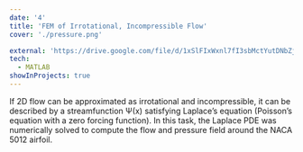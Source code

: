 ```yaml
---
date: '4'
title: 'FEM of Irrotational, Incompressible Flow'
cover: './pressure.png'

external: 'https://drive.google.com/file/d/1xSlFIxWxnl7fI3sbMctYutDNbZjBh_F8/view?usp=sharing'
tech:
  - MATLAB
showInProjects: true
---
```


If 2D flow can be approximated as irrotational and incompressible, it can be described by a streamfunction Ψ(x) satisfying Laplace’s equation (Poisson’s equation with a zero forcing function). In this task, the Laplace PDE was numerically solved to compute the flow and pressure field around the NACA 5012 airfoil.

